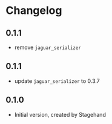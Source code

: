 # Changelog

## 0.1.1

- remove `jaguar_serializer`

## 0.1.1

- update `jaguar_serializer` to 0.3.7

## 0.1.0

- Initial version, created by Stagehand
